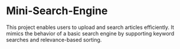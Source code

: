 # Mini-Search-Engine
This project enables users to upload and search articles efficiently. It mimics the behavior of a basic search engine by supporting keyword searches and relevance-based sorting.
